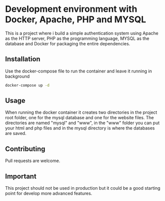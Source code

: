 # Development environment with Docker, Apache, PHP and MYSQL

This is a project where i build a simple authentication system using Apache as the HTTP server, PHP as the programming language, MYSQL as the database and Docker for packaging the entire dependencies.

## Installation

Use the docker-compose file to run the container and leave it running in background

```bash
docker-compose up -d
```

## Usage

When running the docker container it creates two directories in the project root folder, one for the mysql database and one for the website files. The directories are named "mysql" and "www", in the "www" folder you can put your html and php files and in the mysql directory is where the databases are saved.

## Contributing
Pull requests are welcome. 

## Important
This project should not be used in production but it could be a  good starting point for develop more advanced features.

